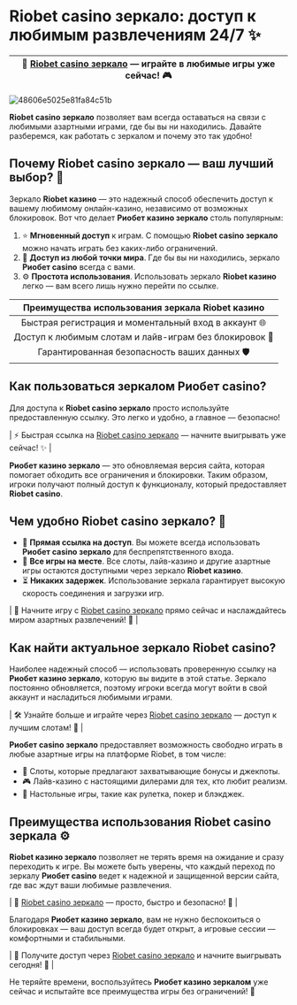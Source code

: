 # Riobet casino зеркало: доступ к любимым развлечениям 24/7 ✨

| 🔗 [Riobet casino зеркало](https://brandplay.link/dtx89f2L) — играйте в любимые игры уже сейчас! 🎮 |
| :-----------------------------------------------: |

![48606e5025e81fa84c51b](https://github.com/user-attachments/assets/4a520059-65f4-4856-bfb0-3c8e8846615a)

**Riobet casino зеркало** позволяет вам всегда оставаться на связи с любимыми азартными играми, где бы вы ни находились. Давайте разберемся, как работать с зеркалом и почему это так удобно!

## Почему Riobet casino зеркало — ваш лучший выбор? 🎁
Зеркало **Riobet казино** — это надежный способ обеспечить доступ к вашему любимому онлайн-казино, независимо от возможных блокировок. Вот что делает **Риобет казино зеркало** столь популярным:

1. ⭐ **Мгновенный доступ** к играм. С помощью **Riobet casino зеркало** можно начать играть без каких-либо ограничений.
2. 🌉 **Доступ из любой точки мира**. Где бы вы ни находились, зеркало **Риобет casino** всегда с вами.
3. ⚙️ **Простота использования**. Использовать зеркало **Riobet казино** легко — вам всего лишь нужно перейти по ссылке.

| Преимущества использования зеркала Riobet казино |
|:-----------------------------------------------:|
| Быстрая регистрация и моментальный вход в аккаунт 🌐 |
| Доступ к любимым слотам и лайв-играм без блокировок 🎰 |
| Гарантированная безопасность ваших данных 🛡️ |

## Как пользоваться зеркалом Риобет casino?
Для доступа к **Riobet casino зеркало** просто используйте предоставленную ссылку. Это легко и удобно, а главное — безопасно! 

| ⚡ Быстрая ссылка на [Riobet casino зеркало](https://brandplay.link/dtx89f2L) — начните выигрывать уже сейчас! ✨ |

**Риобет казино зеркало** — это обновляемая версия сайта, которая помогает обходить все ограничения и блокировки. Таким образом, игроки получают полный доступ к функционалу, который предоставляет **Riobet casino**.

## Чем удобно Riobet casino зеркало? 🎉
- 🔗 **Прямая ссылка на доступ**. Вы можете всегда использовать **Риобет casino зеркало** для беспрепятственного входа.
- 🎫 **Все игры на месте**. Все слоты, лайв-казино и другие азартные игры остаются доступными через зеркало **Riobet казино**.
- ⏳ **Никаких задержек**. Использование зеркала гарантирует высокую скорость соединения и загрузки игр.

| 🚀 Начните игру с [Riobet casino зеркало](https://brandplay.link/dtx89f2L) прямо сейчас и наслаждайтесь миром азартных развлечений! 🎁 |

## Как найти актуальное зеркало Riobet casino?
Наиболее надежный способ — использовать проверенную ссылку на **Риобет казино зеркало**, которую вы видите в этой статье. Зеркало постоянно обновляется, поэтому игроки всегда могут войти в свой аккаунт и насладиться любимыми играми.

| 🛠️ Узнайте больше и играйте через [Riobet casino зеркало](https://brandplay.link/dtx89f2L) — доступ к лучшим слотам! 🍌 |

**Риобет casino зеркало** предоставляет возможность свободно играть в любые азартные игры на платформе Riobet, в том числе: 

- 🍋 Слоты, которые предлагают захватывающие бонусы и джекпоты.
- 🎮 Лайв-казино с настоящими дилерами для тех, кто любит реализм.
- 🎲 Настольные игры, такие как рулетка, покер и блэкджек.

## Преимущества использования Riobet casino зеркала ⚙️
**Riobet казино зеркало** позволяет не терять время на ожидание и сразу переходить к игре. Вы можете быть уверены, что каждый переход по зеркалу **Риобет casino** ведет к надежной и защищенной версии сайта, где вас ждут ваши любимые развлечения.

| 🌼 [Riobet casino зеркало](https://brandplay.link/dtx89f2L) — просто, быстро и безопасно! 🌱 |

Благодаря **Риобет казино зеркало**, вам не нужно беспокоиться о блокировках — ваш доступ всегда будет открыт, а игровые сессии — комфортными и стабильными.

| 🌟 Получите доступ через [Riobet casino зеркало](https://brandplay.link/dtx89f2L) и начните выигрывать сегодня! 🌟 |

Не теряйте времени, воспользуйтесь **Риобет казино зеркалом** уже сейчас и испытайте все преимущества игры без ограничений! 🎉
